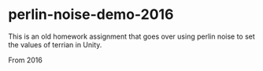# perlin-noise-demo-2016

This is an old homework assignment that goes over using perlin noise to set the values of terrian in Unity. 

From 2016
